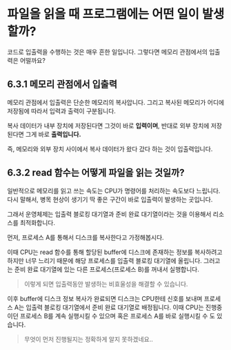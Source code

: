 # 파일을 읽을 때 프로그램에는 어떤 일이 발생할까?

코드로 입출력을 수행하는 것은 매우 흔한 일입니다. 그렇다면 메모리 관점에서의 입출력은 어떨까요?

## 6.3.1 메모리 관점에서 입출력

메모리 관점에서 입출력은 단순한 메모리의 복사압니다. 그리고 복사된 메모리가 어디에 저장됨에 따라서 입력과 출력이 구분됩니다.

복사 데이터가 내부 장치에 저장된다면 그것이 바로 **입력이며**, 반대로 외부 장치에 저장된다면 그게 바로 **출력입니다.**

즉, 메모리와 외부 장치 사이에서 복사 데이터가 왔다 갔다 하는 것이 입출력입니다.

## 6.3.2 read 함수는 어떻게 파일을 읽는 것일까?

일반적으로 메모리를 읽고 쓰는 속도는 CPU가 명령어를 처리하는 속도보다 느립니다.
다시 말해서, 병목 현상이 생기기 딱 좋은 구간이 바로 입출력이 발생하는 곳입니다.

그래서 운영체제는 입출력 블로킹 대기열과 준비 완료 대기열이라는 것을 이용해서 리소스를 최적화합니다.

먼저, 프로세스 A를 통해서 디스크를 복사한다고 가정해봅시다.

이때 CPU는 read 함수를 통해 할당된 buffer에 디스크에 존재하는 정보를 복사하려고 하지만 너무 느리기 때문에 해당 프로세스를 입출력 블로킹 대기열에 올립니다.
그러고는 준비 완료 대기열에 있는 다른 프로세스(프로세스 B)를 꺼내서 실행합니다.

> 이렇게 되면 입출력동안 발생하는 비효울성을 해결할 수 있습니다.

이후 buffer에 디스크 정보 복사가 완료되면 디스크는 CPU한테 신호를 보내며 프로세스 A는 입출력 블로킹 대기열에서 준비 완료 대기열로 배정됩니다.
이때 CPU는 진행중이던 프로세스 B를 계속 실행시킬 수 있으며 혹은 프로세스 A를 바로 실행시킬 수 도 있습니다.

> 무엇이 먼저 진행될지는 정확하게 알지 못하겠네요..
